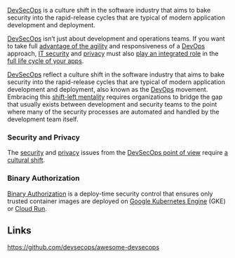 [DevSecOps](https://snyk.io/devsecops/) is a culture shift in the software industry that aims to bake security into the rapid-release cycles that are typical of modern application development and deployment.

[DevSecOps](https://resources.github.com/whitepapers/Architects-guide-to-DevOps/) isn’t just about development and operations teams. If you want to take full [advantage of the agility](https://tech.gsa.gov/guides/understanding_differences_agile_devsecops/) and responsiveness of a [DevOps](DevOps) approach, [IT security](Security) and [privacy](Privacy) must also [play an integrated role](https://techbeacon.com/security/devsecops-realities-app-dev-teams-must-accept) in the [full life cycle of your apps](https://github.blog/2020-08-13-secure-at-every-step-a-guide-to-devsecops-shifting-left-and-gitops/).


[DevSecOps](https://en.wikipedia.org/wiki/DevOps#DevSecOps,_Shifting_Security_Left) reflect a culture shift in the software industry that aims to bake security into the rapid-release cycles that are typical of modern application development and deployment, also known as the [DevOps](DevOps) movement. Embracing this [shift-left mentality](https://smartbear.com/learn/automated-testing/shifting-left-in-testing/) requires organizations to bridge the gap that usually exists between development and security teams to the point where many of the security processes are automated and handled by the development team itself.

### Security and Privacy

The [security](Security) and [privacy](Privacy) issues from the [DevSecOps point of view](https://www.csoonline.com/article/3245748/what-is-devsecops-developing-more-secure-applications.html) require [a cultural shift](https://www.coalfire.com/the-coalfire-blog/july-2020/successful-devsecops-begins-with-a-cultural-shift).

### Binary Authorization

[Binary Authorization](https://cloud.google.com/binary-authorization) is a deploy-time security control that ensures only trusted container images are deployed on [Google Kubernetes Engine](GKE) (GKE) or [Cloud Run](Cloud-Run). 

## Links

https://github.com/devsecops/awesome-devsecops
